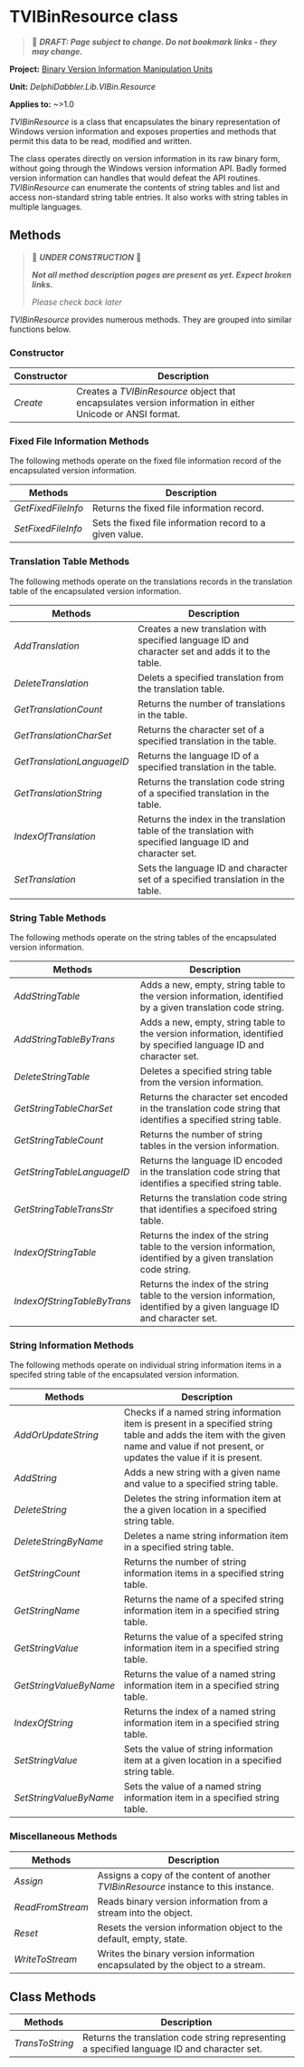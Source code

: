 # TVIBinResource class

> 📝 ***DRAFT: Page subject to change. Do not bookmark links - they may change.***

**Project:** [Binary Version Information Manipulation Units](../API.md)

**Unit:** _DelphiDabbler.Lib.VIBin.Resource_

**Applies to:** ~>1.0

_TVIBinResource_ is a class that encapsulates the binary representation of Windows version information and exposes properties and methods that permit this data to be read, modified and written.

The class operates directly on version information in its raw binary form, without going through the Windows version information API. Badly formed version information can handles that would defeat the API routines. _TVIBinResource_ can enumerate the contents of string tables and list and access non-standard string table entries. It also works with string tables in multiple languages.

## Methods

> 🚧 _**UNDER CONSTRUCTION**_ 🚧
> 
> ***Not all method description pages are present as yet. Expect broken links.***
>
> _Please check back later_

_TVIBinResource_ provides numerous methods. They are grouped into similar functions below.

### Constructor

| Constructor | Description |
|-------------|-------------|
| _Create_ | Creates a _TVIBinResource_ object that encapsulates version information in either Unicode or ANSI format. |

### Fixed File Information Methods

The following methods operate on the fixed file information record of the encapsulated version information.

| Methods | Description |
|---------|-------------|
| _GetFixedFileInfo_ | Returns the fixed file information record. |
| _SetFixedFileInfo_ | Sets the fixed file information record to a given value. |

### Translation Table Methods

The following methods operate on the translations records in the translation table of the encapsulated version information.

| Methods | Description |
|---------|-------------|
| _AddTranslation_ | Creates a new translation with specified language ID and character set and adds it to the table. |
| _DeleteTranslation_ | Delets a specified translation from the translation table. |
| _GetTranslationCount_ | Returns the number of translations in the table. |
| _GetTranslationCharSet_ | Returns the character set of a specified translation in the table. |
| _GetTranslationLanguageID_ | Returns the language ID of a specified translation in the table. |
| _GetTranslationString_ | Returns the translation code string of a specified translation in the table. |
| _IndexOfTranslation_ | Returns the index in the translation table of the translation with specified language ID and character set. |
| _SetTranslation_ | Sets the language ID and character set of a specified translation in the table. |

### String Table Methods

The following methods operate on the string tables of the encapsulated version information.

| Methods | Description |
|---------|-------------|
| _AddStringTable_ | Adds a new, empty, string table to the version information, identified by a given translation code string. |
| _AddStringTableByTrans_ | Adds a new, empty, string table to the version information, identified by specified language ID and character set. |
| _DeleteStringTable_ | Deletes a specified string table from the version information. |
| _GetStringTableCharSet_ | Returns the character set encoded in the translation code string that identifies a specified string table. |
| _GetStringTableCount_ | Returns the number of string tables in the version information. |
| _GetStringTableLanguageID_ | Returns the language ID encoded in the translation code string that identifies a specified string table. |
| _GetStringTableTransStr_ | Returns the translation code string that identifies a specifoed string table. |
| _IndexOfStringTable_ | Returns the index of the string table to the version information, identified by a given translation code string. |
| _IndexOfStringTableByTrans_ | Returns the index of the string table to the version information, identified by a given language ID and character set. |

### String Information Methods

The following methods operate on individual string information items in a specifed string table of the encapsulated version information.

| Methods | Description |
|---------|-------------|
| _AddOrUpdateString_ | Checks if a named string information item is present in a specified string table and adds the item with the given name and value if not present, or updates the value if it is present. |
| _AddString_ | Adds a new string with a given name and value to a specified string table. |
| _DeleteString_ | Deletes the string information item at the a given location in a specified string table. |
| _DeleteStringByName_ | Deletes a name string information item in a specified string table. |
| _GetStringCount_ | Returns the number of string information items in a specified string table. |
| _GetStringName_ | Returns the name of a specifed string information item in a specified string table. |
| _GetStringValue_ | Returns the value of a specifed string information item in a specified string table. |
| _GetStringValueByName_ | Returns the value of a named string information item in a specified string table. |
| _IndexOfString_ | Returns the index of a named string information item in a specified string table. |
| _SetStringValue_ | Sets the value of string information item at a given location in a specified string table. |
| _SetStringValueByName_ | Sets the value of a named string information item in a specified string table. |

### Miscellaneous Methods

| Methods | Description |
|---------|-------------|
| _Assign_ | Assigns a copy of the content of another _TVIBinResource_ instance to this instance. |
| _ReadFromStream_ | Reads binary version information from a stream into the object. |
| _Reset_ | Resets the version information object to the default, empty, state. |
| _WriteToStream_ | Writes the binary version information encapsulated by the object to a stream. |

## Class Methods

| Methods | Description |
|---------|-------------|
| _TransToString_ | Returns the translation code string representing a specified language ID and character set. |
